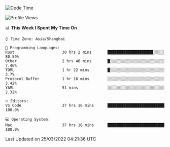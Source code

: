 <!--START_SECTION:waka-->
![Code Time](http://img.shields.io/badge/Code%20Time-1%2C134%20hrs%204%20mins-blue)

![Profile Views](http://img.shields.io/badge/Profile%20Views-3-blue)

📊 **This Week I Spent My Time On** 

```text
⌚︎ Time Zone: Asia/Shanghai

💬 Programming Languages: 
Rust                     30 hrs 2 mins       ████████████████████░░░░░   80.59% 
Other                    2 hrs 46 mins       █░░░░░░░░░░░░░░░░░░░░░░░░   7.46% 
TOML                     1 hr 22 mins        █░░░░░░░░░░░░░░░░░░░░░░░░   3.7% 
Protocol Buffer          1 hr 16 mins        ░░░░░░░░░░░░░░░░░░░░░░░░░   3.42% 
YAML                     51 mins             ░░░░░░░░░░░░░░░░░░░░░░░░░   2.32%

🔥 Editors: 
VS Code                  37 hrs 16 mins      █████████████████████████   100.0%

💻 Operating System: 
Mac                      37 hrs 16 mins      █████████████████████████   100.0%

```


 Last Updated on 25/03/2022 04:21:36 UTC
<!--END_SECTION:waka-->
